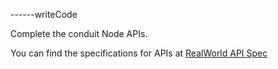 ------writeCode

Complete the conduit Node APIs.

You can find the specifications for APIs at [RealWorld API Spec](https://github.com/gothinkster/realworld/tree/master/api)
